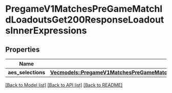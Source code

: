 # PregameV1MatchesPreGameMatchIdLoadoutsGet200ResponseLoadoutsInnerExpressions

## Properties

Name | Type | Description | Notes
------------ | ------------- | ------------- | -------------
**aes_selections** | [**Vec<models::PregameV1MatchesPreGameMatchIdLoadoutsGet200ResponseLoadoutsInnerExpressionsAesSelectionsInner>**](_pregame_v1_matches__pre_game_match_id__loadouts_get_200_response_Loadouts_inner_Expressions_AESSelections_inner.md) |  | 

[[Back to Model list]](../README.md#documentation-for-models) [[Back to API list]](../README.md#documentation-for-api-endpoints) [[Back to README]](../README.md)


